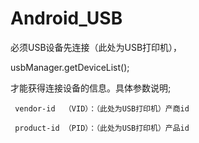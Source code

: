 # Android_USB

必须USB设备先连接（此处为USB打印机），

usbManager.getDeviceList();

才能获得连接设备的信息。具体参数说明;

     vendor-id  （VID）：（此处为USB打印机）产商id
     
     product-id （PID）：（此处为USB打印机）产品id
